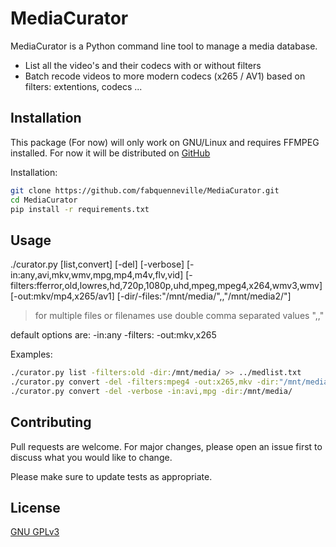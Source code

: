 # MediaCurator

MediaCurator is a Python command line tool to manage a media database. 
* List all the video's and their codecs with or without filters
* Batch recode videos to more modern codecs (x265 / AV1) based on filters: extentions, codecs ...

## Installation

This package (For now) will only work on GNU/Linux and requires FFMPEG installed. For now it will be distributed on [GitHub](https://github.com/fabquenneville/MediaCurator.git)

Installation:
```bash
git clone https://github.com/fabquenneville/MediaCurator.git
cd MediaCurator
pip install -r requirements.txt 

```

## Usage
./curator.py [list,convert] [-del] [-verbose] [-in:any,avi,mkv,wmv,mpg,mp4,m4v,flv,vid] [-filters:fferror,old,lowres,hd,720p,1080p,uhd,mpeg,mpeg4,x264,wmv3,wmv] [-out:mkv/mp4,x265/av1] [-dir/-files:"/mnt/media/",,"/mnt/media2/"]

> for multiple files or filenames use double comma separated values ",,"

default options are:
-in:any
-filters:
-out:mkv,x265

Examples:
```bash
./curator.py list -filters:old -dir:/mnt/media/ >> ../medlist.txt
./curator.py convert -del -filters:mpeg4 -out:x265,mkv -dir:"/mnt/media/Movies/"
./curator.py convert -del -verbose -in:avi,mpg -dir:/mnt/media/
```


## Contributing
Pull requests are welcome. For major changes, please open an issue first to discuss what you would like to change.

Please make sure to update tests as appropriate.

## License
[GNU GPLv3](https://choosealicense.com/licenses/gpl-3.0/)